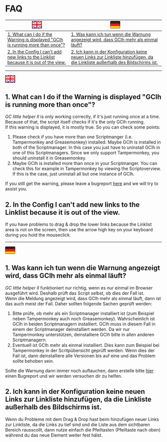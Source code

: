 # FAQ

<img src="../images/flag_en.png">																		  | <img src="../images/flag_de.png">
--------------------------------------------------------------------------------------------------------- | ------------------------------------------------------------------------------------------------------------------------------------------------
<a href="#1-en">1. What can I do if the Warning is displayed "GClh is running more than once"?</a> 		  | <a href="#1-de">1. Was kann ich tun wenn die Warnung angezeigt wird, dass GClh mehr als einmal läuft?</a>
<a href="#2-en">2. In the Config I can't add new links to the Linklist because it is out of the view.</a> | <a href="#2-de">2. Ich kann in der Konfiguration keine neuen Links zur Linkliste hinzufügen, da die Linkliste außerhalb des Bildschirms ist.</a>

---
<img src="../images/flag_en.png">
<a id="1-en"></a>

## 1. What can I do if the Warning is displayed "GClh is running more than once"?
*GC little helper II* is only working correctly, if it's just running once at a time. Because of that, the script 
itself checks if it's the only GClh running.<br>
If this warning is displayed, it is mostly true. So you can check some points:
<ol>
	<li>
		Please check if you have more than one Scriptmanger (i.e. Tampermonkey and Greasemonkey) installed. Maybe GClh 
		is installed in both of the Scriptmanager. In this case you just have to uninstall GClh in one of this 
		Scriptmanagers. Since we only support Tampermonkey, you should uninstall it in Greasemonkey.
	</li>
	<li>
		Maybe GClh is installed more than once in your Scriptmanger. You can check this for example in Tampermonkey 
		by viewing the Scriptoverview. If this is the case, just uninstall all but one instance of GClh.
	</li>
</ol>
If you still get the warning, please leave a bugreport <a href="https://github.com/2Abendsegler/GClh/issues/new?template=Bug_report.md">here</a> and we will try to assist you.
<br>

<a id="2-en"></a>

## 2. In the Config I can't add new links to the Linklist because it is out of the view.
If you have problems to drag & drop the lower links because the Linklist area is not on the screen, then use the arrow 
high key on your keyboard during you hold the mouseclick.
<br>

---
<img src="../images/flag_de.png">
<a id="1-de"></a>

## 1. Was kann ich tun wenn die Warnung angezeigt wird, dass GClh mehr als einmal läuft?

*GC little helper II* funktioniert nur richtig, wenn es nur einmal im Browser ausgeführt wird. Deshalb prüft das 
Script selbst, ob dies der Fall ist.<br>
Wenn die Meldung angezeigt wird, dass GClh mehr als einmal läuft, dann ist das auch meist der Fall. Daher sollten 
folgende Sachen geprüft werden:
<ol>
	<li>
		Bitte prüfe, ob mehr als ein Scriptmanager installiert ist (zum Beispiel neben Tampermonkey auch noch 
		Greasemonkey). Wahrscheinlich ist GClh in beiden Scriptmanagern installiert. GClh muss in diesem Fall in einem 
		der Scriptmanager deinstalliert werden. Da wir nur Tampermonkey unterstützen, deinstalliere GClh bitte in allen 
		anderen Scriptmanagern.
	</li>
	<li>
		Eventuell ist GClh mehr als einmal installiert. Dies kann zum Beispiel bei Tampermonkey in der Scritpübersicht 
		geprüft werden. Wenn dies der Fall ist, dann deinstalliere alle Versionen bis auf eine und das Problem 
		sollte behoben sein.
	</li>
</ol>
Sollte die Warnung dann immer noch auftauchen, dann erstelle bitte 
<a href="https://github.com/2Abendsegler/GClh/issues/new?template=Bug_report.md">hier</a> einen Bugreport und wir werden versuchen dir zu helfen.
<br>

<a id="2-de"></a>

## 2. Ich kann in der Konfiguration keine neuen Links zur Linkliste hinzufügen, da die Linkliste außerhalb des Bildschirms ist.
Wenn du Probleme mit dem Drag & Drop hast beim hinzufügen neuer Links zur Linkliste, da die Links zu tief sind und die 
Liste aus dem sichtbaren Bereich rausscollt, dann nutze einfach die Pfeiltasten (Pfeiltaste nach oben) während du 
das neue Element weiter fest hälst.
<br>
